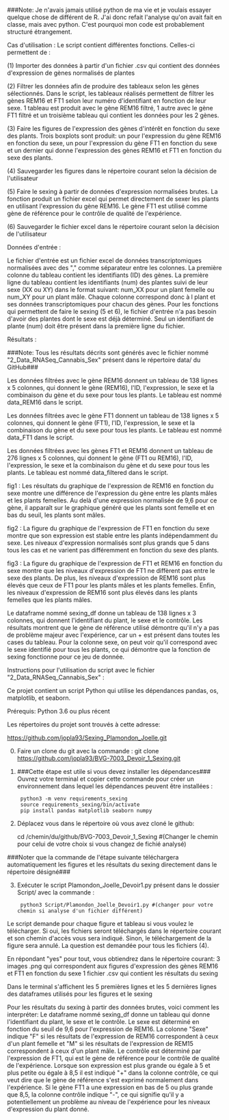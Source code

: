 ###Note: Je n'avais jamais utilisé python de ma vie et je voulais essayer quelque chose de différent de R. J'ai donc refait l'analyse qu'on avait fait en classe, mais avec python. C'est pourquoi mon code est probablement structuré étrangement.


Cas d'utilisation :
Le script contient différentes fonctions. Celles-ci permettent de :
 
(1) Importer des données à partir d'un fichier .csv qui contient des données d'expression de gènes normalisés de plantes
	
(2) Filtrer les données afin de produire des tableaux selon les gènes sélectionnés. Dans le script, les tableaux réalisés permettent de filtrer les gènes REM16 et FT1 selon leur numéro d'identifiant en fonction de leur sexe. 1 tableau est produit avec le gène REM16 filtré, 1 autre avec le gène FT1 filtré et un troisième tableau qui contient les données pour les 2 gènes.

(3) Faire les figures de l'expression des gènes d'intérêt en fonction du sexe des plants. Trois boxplots sont produit: un pour l'expression du gène REM16 en fonction du sexe, un pour l'expression du gène FT1 en fonction du sexe et un dernier qui donne l'expression des gènes REM16 et FT1 en fonction du sexe des plants.

(4) Sauvegarder les figures dans le répertoire courant selon la décision de l'utilisateur

(5) Faire le sexing à partir de données d'expression normalisées brutes. La fonction produit un fichier excel qui permet directement de sexer les plants en utilisant l'expression du gène REM16. Le gène FT1 est utilisé comme gène de référence pour le contrôle de qualité de l'expérience.

(6) Sauvegarder le fichier excel dans le répertoire courant selon la décision de l'utilisateur


Données d'entrée : 

Le fichier d'entrée est un fichier excel de données transcriptomiques normalisées avec des "," comme séparateur entre les colonnes. La première colonne du tableau contient les identifiants (ID) des gènes. La première ligne du tableau contient les identifiants (num) des plantes suivi de leur sexe (XX ou XY) dans le format suivant: num_XX pour un plant femelle ou num_XY pour un plant mâle. Chaque colonne correspond donc à l plant et ses données transcriptomiques pour chacun des gènes. Pour les fonctions qui permettent de faire le sexing (5 et 6), le fichier d'entrée n'a pas besoin d'avoir des plantes dont le sexe est déjà déterminé. Seul un identifiant de plante (num) doit être présent dans la première ligne du fichier.


Résultats : 

###Note: Tous les résultats décrits sont générés avec le fichier nommé "2_Data_RNASeq_Cannabis_Sex" présent dans le répertoire data/ du GitHub###

Les données filtrées avec le gène REM16 donnent un tableau de 138 lignes x 5 colonnes, qui donnent le gène (REM16), l'ID, l'expression, le sexe et la combinaison du gène et du sexe pour tous les plants. Le tableau est nommé data_REM16 dans le script.

Les données filtrées avec le gène FT1 donnent un tableau de 138 lignes x 5 colonnes, qui donnent le gène (FT1), l'ID, l'expression, le sexe et la combinaison du gène et du sexe pour tous les plants. Le tableau est nommé data_FT1 dans le script.

Les données filtrées avec les gènes FT1 et REM16 donnent un tableau de 276 lignes x 5 colonnes, qui donnent le gène (FT1 ou REM16), l'ID, l'expression, le sexe et la combinaison du gène et du sexe pour tous les plants. Le tableau est nommé data_filtered dans le script.

fig1 : Les résultats du graphique de l'expression de REM16 en fonction du sexe montre une différence de l'expression du gène entre les plants mâles et les plants  femelles. Au delà d'une expression normalisée de 9,6 pour ce gène, il apparaît sur le graphique généré que les plants sont femelle et en bas du seuil, les plants sont mâles.

fig2 : La figure du graphique de l'expression de FT1 en fonction du sexe montre que son expression est stable entre les plants indépendamment du sexe. Les niveaux d'expression normalisés sont plus grands que 5 dans tous les cas et ne varient pas différemment en fonction du sexe des plants.

fig3 : La figure du graphique de l'expression de FT1 et REM16 en fonction du sexe montre que les niveaux d'expression de FT1 ne diffèrent pas entre le sexe des plants. De plus, les niveaux d'expression de REM16 sont plus élevés que ceux de FT1 pour les plants mâles et les plants femelles. Enfin, les niveaux d'expression de REM16 sont plus élevés dans les plants femelles que les plants mâles.

Le dataframe nommé sexing_df donne un tableau de 138 lignes x 3 colonnes, qui donnent l'identifiant du plant, le sexe et le contrôle. Les résultats montrent que le gène de référence utilisé démontre qu'il n'y a pas de problème majeur avec l'expérience, car un + est présent dans toutes les cases du tableau. Pour la colonne sexe, on peut voir qu'il correspond avec le sexe identifié pour tous les plants, ce qui démontre que la fonction de sexing fonctionne pour ce jeu de donnée.


Instructions pour l'utilisation du script avec le fichier "2_Data_RNASeq_Cannabis_Sex" :
	
Ce projet contient un script Python qui utilise les dépendances pandas, os, matplotlib, et seaborn.

Prérequis: Python 3.6 ou plus récent

Les répertoires du projet sont trouvés à cette adresse: 
	
https://github.com/jopla93/Sexing_Plamondon_Joelle.git
	
0. Faire un clone du git avec la commande :  git clone https://github.com/jopla93/BVG-7003_Devoir_1_Sexing.git


1. ###Cette étape est utile si vous devez installer les dépendances###
Ouvrez votre terminal et copier cette commande pour créer un environnement dans lequel les dépendances peuvent être installées : 

		python3 -m venv requirements_sexing
		source requirements_sexing/bin/activate
		pip install pandas matplotlib seaborn numpy		

2. Déplacez vous dans le répertoire où vous avez cloné le github: 
		
	cd /chemin/du/github/BVG-7003_Devoir_1_Sexing    #(Changer le chemin pour celui de votre choix si vous changez de fichié analysé)

###Noter que la commande de l'étape suivante téléchargera automatiquement les figures et les résultats du sexing directement dans le répertoire désigné###

3. Exécuter le script Plamondon_Joelle_Devoir1.py présent dans le dossier Script/ avec la commande :

		python3 Script/Plamondon_Joelle_Devoir1.py #(changer pour votre chemin si analyse d'un fichier différent)

Le script demande pour chaque figure et tableau si vous voulez le télécharger. Si oui, les fichiers seront téléchargés dans le répertoire courant et son chemin d'accès vous sera indiqué. Sinon, le téléchargement de la figure sera annulé. La question est demandée pour tous les fichiers (4).

En répondant "yes" pour tout, vous obtiendrez dans le répertoire courant: 
3 images .png qui correspondent aux figures d'expression des gènes REM16 et FT1 en fonction du sexe
1 fichier .csv qui contient les résultats du sexing

Dans le terminal s'affichent les 5 premières lignes et les 5 dernières lignes des dataframes utilisés pour les figures et le sexing

Pour les résultats du sexing à partir des données brutes, voici comment les interpréter: 
Le dataframe nommé sexing_df donne un tableau qui donne l'identifiant du plant, le sexe et le contrôle. Le sexe est déterminé en fonction du seuil de 9,6 pour l'expression de REM16. La colonne "Sexe" indique "F" si les résultats de l'expression de REM16 correspondent à ceux d'un plant femelle et "M" si les résultats de l'expression de REM15 correspondent à ceux d'un plant mâle.
Le contrôle est déterminé par l'expression de FT1, qui est le gène de référence pour le contrôle de qualité de l'expérience. Lorsque son expression est plus grande ou égale à 5 et plus petite ou égale à 8,5 il est indiqué "+" dans la colonne contrôle, ce qui veut dire que le gène de référence s'est exprimé normalement dans l'expérience. Si le gène FT1 a une expression en bas de 5 ou plus grande que 8,5, la colonne contrôle indique "-", ce qui signifie qu'il y a potentiellement un problème au niveau de l'expérience pour les niveaux d'expression du plant donné.
